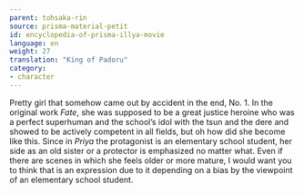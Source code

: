 ```yaml
---
parent: tohsaka-rin
source: prisma-material-petit
id: encyclopedia-of-prisma-illya-movie
language: en
weight: 27
translation: "King of Padoru"
category:
- character
---
```


Pretty girl that somehow came out by accident in the end, No. 1.
In the original work *Fate*, she was supposed to be a great justice heroine who was a perfect superhuman and the school’s idol with the tsun and the dere and showed to be actively competent in all fields, but oh how did she become like this.
Since in *Priya* the protagonist is an elementary school student, her side as an old sister or a protector is emphasized no matter what. Even if there are scenes in which she feels older or more mature, I would want you to think that is an expression due to it depending on a bias by the viewpoint of an elementary school student.
